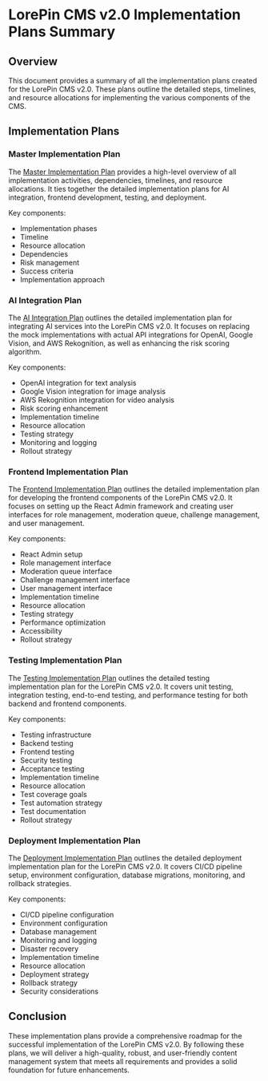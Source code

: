 # LorePin CMS v2.0 Implementation Plans Summary

## Overview

This document provides a summary of all the implementation plans created for the LorePin CMS v2.0. These plans outline the detailed steps, timelines, and resource allocations for implementing the various components of the CMS.

## Implementation Plans

### Master Implementation Plan

The [Master Implementation Plan](./master-implementation-plan.md) provides a high-level overview of all implementation activities, dependencies, timelines, and resource allocations. It ties together the detailed implementation plans for AI integration, frontend development, testing, and deployment.

Key components:
- Implementation phases
- Timeline
- Resource allocation
- Dependencies
- Risk management
- Success criteria
- Implementation approach

### AI Integration Plan

The [AI Integration Plan](./ai-integration-plan.md) outlines the detailed implementation plan for integrating AI services into the LorePin CMS v2.0. It focuses on replacing the mock implementations with actual API integrations for OpenAI, Google Vision, and AWS Rekognition, as well as enhancing the risk scoring algorithm.

Key components:
- OpenAI integration for text analysis
- Google Vision integration for image analysis
- AWS Rekognition integration for video analysis
- Risk scoring enhancement
- Implementation timeline
- Resource allocation
- Testing strategy
- Monitoring and logging
- Rollout strategy

### Frontend Implementation Plan

The [Frontend Implementation Plan](./frontend-implementation-plan.md) outlines the detailed implementation plan for developing the frontend components of the LorePin CMS v2.0. It focuses on setting up the React Admin framework and creating user interfaces for role management, moderation queue, challenge management, and user management.

Key components:
- React Admin setup
- Role management interface
- Moderation queue interface
- Challenge management interface
- User management interface
- Implementation timeline
- Resource allocation
- Testing strategy
- Performance optimization
- Accessibility
- Rollout strategy

### Testing Implementation Plan

The [Testing Implementation Plan](./testing-implementation-plan.md) outlines the detailed testing implementation plan for the LorePin CMS v2.0. It covers unit testing, integration testing, end-to-end testing, and performance testing for both backend and frontend components.

Key components:
- Testing infrastructure
- Backend testing
- Frontend testing
- Security testing
- Acceptance testing
- Implementation timeline
- Resource allocation
- Test coverage goals
- Test automation strategy
- Test documentation
- Rollout strategy

### Deployment Implementation Plan

The [Deployment Implementation Plan](./deployment-implementation-plan.md) outlines the detailed deployment implementation plan for the LorePin CMS v2.0. It covers CI/CD pipeline setup, environment configuration, database migrations, monitoring, and rollback strategies.

Key components:
- CI/CD pipeline configuration
- Environment configuration
- Database management
- Monitoring and logging
- Disaster recovery
- Implementation timeline
- Resource allocation
- Deployment strategy
- Rollback strategy
- Security considerations

## Conclusion

These implementation plans provide a comprehensive roadmap for the successful implementation of the LorePin CMS v2.0. By following these plans, we will deliver a high-quality, robust, and user-friendly content management system that meets all requirements and provides a solid foundation for future enhancements. 